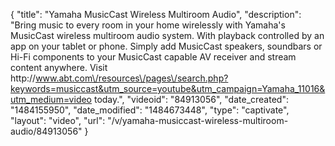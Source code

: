 {
    "title": "Yamaha MusicCast Wireless Multiroom Audio",
    "description": "Bring music to every room in your home wirelessly with Yamaha's MusicCast wireless multiroom audio system. With playback controlled by an app on your tablet or phone. Simply add MusicCast speakers, soundbars or Hi-Fi components to your MusicCast capable AV receiver and stream content anywhere. Visit http:\/\/www.abt.com\/resources\/pages\/search.php?keywords=musiccast&utm_source=youtube&utm_campaign=Yamaha_11016&utm_medium=video today.",
    "videoid": "84913056",
    "date_created": "1484155950",
    "date_modified": "1484673448",
    "type": "captivate",
    "layout": "video",
    "url": "\/v\/yamaha-musiccast-wireless-multiroom-audio\/84913056"
}